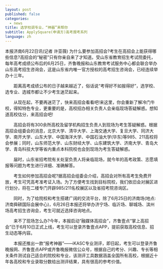 ```yaml
---
layout: post
published: false
categories:
  - news
title: 选学校调专业，“神器”来帮你
subtitle: ApplySquare(申请方)高考报考系列
language: zh
---
```

本报济南6月22日讯(记者 许亚薇) 
为什么要参加高招会?考生在高招会上能获得哪些信息?高招会的“秘密”只有你亲自来了才知道。受山东省教育招生考试院委托，每年高考成绩公布后的6月25日，齐鲁晚报和山东教育考试服务中心都会联合举办山东高考招生咨询会，这是山东省内唯一官方授权的高考招生咨询会，已经连续举办十三年。

　　距离高考成绩公布的日子越来越近了，俗话说“考得好不如报得好”，选学校、选专业、选城市都让不少考生迷茫起来。

　　从现在起，不要再迷茫了，快来高招会看看吧!来这里，你会重新了解冷门牛校，得知特色专业，更重要的是，高校招办相关负责人会亲临现场答疑解惑。想知道高校估分，来高招会吧!

　　高招会将有300余所高校及留学机构招生负责人到现场为考生答疑解惑。根据高招会组委会的消息，北京大学、清华大学、上海交通大学、复旦大学、同济大学、南开大学、山东大学、中国海洋大学、中国石油大学(华东)等985、211高校将会参展；同时，山东师范大学、山东财经大学、山东建筑大学、济南大学、青岛大学、青岛科技大学等省内重点本科院校也会到现场为考生答疑解惑。

　　届时，山东省招考院有关处室负责人将亲临现场，就今年的高考政策、志愿填报等问题为考生进行详细、准确解答。

　　考生如何参加高招会呢?据高招会组委会介绍，高招会对所有高考生免费开放，考生可凭高考准考证入场。为了方便考生找到目标院校，我们依旧会对展区进行划分，将在二楼专门开辟985/211名校展区以及省招考院咨询区。

　　同时，为了给院校和考生搭建广阔的交流平台，除了6月25日的济南场(地点:济南舜耕国际会展中心)，6月26日本报还将举办济宁场、临沂场、聊城场、滨州场高考招生咨询会，考生可就近选择咨询地点。

　　来不了现场怎么办?今年，本报启动“融媒体高招会”，齐鲁壹点“掌上高招会”已于6月10日正式上线，考生可以登录齐鲁壹点APP，提前获取高校信息、招生动态等内容。

　　本报还推出一款“报考神器”——iKASC专业测评，即日起，考生可以登录齐鲁晚报网、齐鲁壹点APP或齐鲁晚报微信公众号，根据自己的考分、兴趣、专长等相关条件测试自己适合的院校和专业，该测评工具数据涵盖全国所有高校，根据近十年各高校和专业录取分数给出测评结果，具有很高的参考价值。